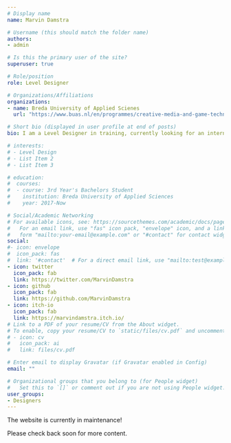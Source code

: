 ```yaml
---
# Display name
name: Marvin Damstra

# Username (this should match the folder name)
authors:
- admin

# Is this the primary user of the site?
superuser: true

# Role/position
role: Level Designer

# Organizations/Affiliations
organizations:
- name: Breda University of Applied Scienes
  url: "https://www.buas.nl/en/programmes/creative-media-and-game-technologies"

# Short bio (displayed in user profile at end of posts)
bio: I am a Level Designer in training, currently looking for an internship position starting in September 2020. I like to question things!

# interests:
# - Level Design
# - List Item 2
# - List Item 3

# education:
#  courses:
#  - course: 3rd Year's Bachelors Student
#    institution: Breda University of Applied Sciences
#    year: 2017-Now

# Social/Academic Networking
# For available icons, see: https://sourcethemes.com/academic/docs/page-builder/#icons
#   For an email link, use "fas" icon pack, "envelope" icon, and a link in the
#   form "mailto:your-email@example.com" or "#contact" for contact widget.
social:
#- icon: envelope
#  icon_pack: fas
#  link: '#contact'  # For a direct email link, use "mailto:test@example.org".
- icon: twitter
  icon_pack: fab
  link: https://twitter.com/MarvinDamstra
- icon: github
  icon_pack: fab
  link: https://github.com/MarvinDamstra
- icon: itch-io
  icon_pack: fab
  link: https://marvindamstra.itch.io/
# Link to a PDF of your resume/CV from the About widget.
# To enable, copy your resume/CV to `static/files/cv.pdf` and uncomment the lines below.
# - icon: cv
#   icon_pack: ai
#   link: files/cv.pdf

# Enter email to display Gravatar (if Gravatar enabled in Config)
email: ""

# Organizational groups that you belong to (for People widget)
#   Set this to `[]` or comment out if you are not using People widget.
user_groups:
- Designers
---
```


The website is currently in maintenance!

Please check back soon for more content.
